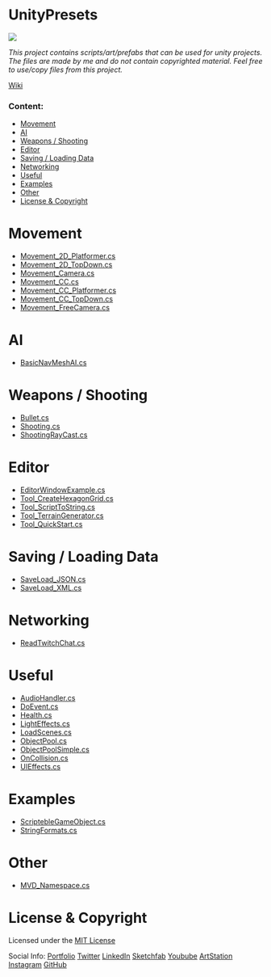 # UnityPresets

<a href="https://github.com/MarcelvanDuijnDev/UnityPresets">
<img align="center" src="https://raw.githubusercontent.com/MarcelvanDuijnDev/MarcelvanDuijnDev/main/Images/Project_Header_UnityPresets.png">
</a>

_This project contains scripts/art/prefabs that can be used for unity projects.
The files are made by me and do not contain copyrighted material.
Feel free to use/copy files from this project._

[Wiki](https://github.com/MarcelvanDuijnDev/UnityPresets/wiki)
 

### Content:
* [Movement](#movement)
* [AI](#ai)
* [Weapons / Shooting](#weapons--shooting)
* [Editor](#editor)
* [Saving / Loading Data](#saving--loading-data)
* [Networking](#networking)
* [Useful](#useful)
* [Examples](#examples)
* [Other](#other)
* [License & Copyright](#license--copyright)
  
# Movement 
- [Movement_2D_Platformer.cs](https://github.com/MarcelvanDuijnDev/UnityPresets/blob/main/Assets/Scripts/Movement/Movement_2D_Platformer.cs)
- [Movement_2D_TopDown.cs](https://github.com/MarcelvanDuijnDev/UnityPresets/blob/main/Assets/Scripts/Movement/Movement_2D_TopDown.cs)
- [Movement_Camera.cs](https://github.com/MarcelvanDuijnDev/UnityPresets/blob/main/Assets/Scripts/Movement/Movement_Camera.cs)
- [Movement_CC.cs](https://github.com/MarcelvanDuijnDev/UnityPresets/blob/main/Assets/Scripts/Movement/Movement_CC.cs)
- [Movement_CC_Platformer.cs](https://github.com/MarcelvanDuijnDev/UnityPresets/blob/main/Assets/Scripts/Movement/Movement_CC_Platformer.cs)
- [Movement_CC_TopDown.cs](https://github.com/MarcelvanDuijnDev/UnityPresets/blob/main/Assets/Scripts/Movement/Movement_CC_TopDown.cs)
- [Movement_FreeCamera.cs](https://github.com/MarcelvanDuijnDev/UnityPresets/blob/main/Assets/Scripts/Movement/Movement_FreeCamera.cs)

# AI
- [BasicNavMeshAI.cs](https://github.com/MarcelvanDuijnDev/UnityPresets/blob/main/Assets/Scripts/AI/BasicNavMeshAI.cs)

# Weapons / Shooting
- [Bullet.cs](https://github.com/MarcelvanDuijnDev/UnityPresets/blob/main/Assets/Scripts/Weapons/Bullet.cs)
- [Shooting.cs](https://github.com/MarcelvanDuijnDev/UnityPresets/blob/main/Assets/Scripts/Weapons/Shooting.cs)
- [ShootingRayCast.cs](https://github.com/MarcelvanDuijnDev/UnityPresets/blob/main/Assets/Scripts/Weapons/ShootingRayCast.cs)

# Editor
- [EditorWindowExample.cs](https://github.com/MarcelvanDuijnDev/UnityPresets/blob/main/Assets/Editor/EditorWindowExample.cs)
- [Tool_CreateHexagonGrid.cs](https://github.com/MarcelvanDuijnDev/UnityPresets/blob/main/Assets/Editor/Tool_CreateHexagonGrid.cs)
- [Tool_ScriptToString.cs](https://github.com/MarcelvanDuijnDev/UnityPresets/blob/main/Assets/Editor/Tool_ScriptToString.cs)
- [Tool_TerrainGenerator.cs](https://github.com/MarcelvanDuijnDev/UnityPresets/blob/main/Assets/Editor/Tool_TerrainGenerator.cs)
- [Tool_QuickStart.cs](https://github.com/MarcelvanDuijnDev/UnityPresets/blob/main/Assets/Editor/Tool_QuickStart.cs)

# Saving / Loading Data
- [SaveLoad_JSON.cs](https://github.com/MarcelvanDuijnDev/UnityPresets/blob/main/Assets/Scripts/SaveLoadHandler/SaveLoad_JSON.cs)
- [SaveLoad_XML.cs](https://github.com/MarcelvanDuijnDev/UnityPresets/blob/main/Assets/Scripts/SaveLoadHandler/SaveLoad_XML.cs)

# Networking
- [ReadTwitchChat.cs](https://github.com/MarcelvanDuijnDev/UnityPresets/blob/main/Assets/Scripts/Networking/ReadTwitchChat.cs)

# Useful
- [AudioHandler.cs](https://github.com/MarcelvanDuijnDev/UnityPresets/blob/main/Assets/Scripts/Useful/AudioHandler.cs)
- [DoEvent.cs](https://github.com/MarcelvanDuijnDev/UnityPresets/blob/main/Assets/Scripts/Useful/DoEvent.cs)
- [Health.cs](https://github.com/MarcelvanDuijnDev/UnityPresets/blob/main/Assets/Scripts/Useful/Health.cs)
- [LightEffects.cs](https://github.com/MarcelvanDuijnDev/UnityPresets/blob/main/Assets/Scripts/Useful/LightEffects.cs)
- [LoadScenes.cs](https://github.com/MarcelvanDuijnDev/UnityPresets/blob/main/Assets/Scripts/Useful/LoadScenes.cs)
- [ObjectPool.cs](https://github.com/MarcelvanDuijnDev/UnityPresets/blob/main/Assets/Scripts/ObjectPool/ObjectPool.cs)
- [ObjectPoolSimple.cs](https://github.com/MarcelvanDuijnDev/UnityPresets/blob/main/Assets/Scripts/ObjectPool/ObjectPoolSimple.cs)
- [OnCollision.cs](https://github.com/MarcelvanDuijnDev/UnityPresets/blob/main/Assets/Scripts/Useful/OnCollision.cs)
- [UIEffects.cs](https://github.com/MarcelvanDuijnDev/UnityPresets/blob/main/Assets/Scripts/Useful/UIEffects.cs)

# Examples
- [ScriptebleGameObject.cs](https://github.com/MarcelvanDuijnDev/UnityPresets/blob/main/Assets/Scripts/RandomExamples/ScriptebleGameObject.cs)
- [StringFormats.cs](https://github.com/MarcelvanDuijnDev/UnityPresets/blob/main/Assets/Scripts/RandomExamples/StringFormats.cs)

# Other
- [MVD_Namespace.cs](https://github.com/MarcelvanDuijnDev/UnityPresets/blob/main/Assets/Scripts/Other/MVD_Namespace.cs)

# License & Copyright
Licensed under the [MIT License](https://github.com/MarcelvanDuijnDev/UnityPresets/blob/main/LICENSE)

Social Info: 
[Portfolio](https://www.marcelvanduijn.com/)
[Twitter](https://twitter.com/MarcelvanDuijn_)
[LinkedIn](https://www.linkedin.com/in/marcel-van-duijn/)
[Sketchfab](https://sketchfab.com/MarcelvanDuijn)
[Youbube](https://www.youtube.com/channel/UCifUu8rDfr-ljsMx8bUVGrg)
[ArtStation](https://www.artstation.com/marcelvanduijn)
[Instagram](https://www.instagram.com/marcelvanduijn_/)
[GitHub](https://github.com/MarcelvanDuijnDev)
